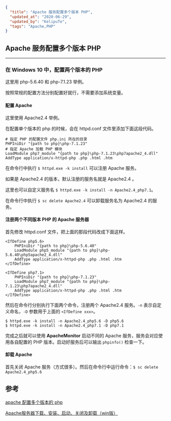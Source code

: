 ```json
{
  "title": "Apache 服务配置多个版本 PHP",
  "updated_at": "2020-06-29",
  "updated_by": "KelipuTe",
  "tags": "Apache,PHP"
}
```

## Apache 服务配置多个版本 PHP

---

### 在 Windows 10 中，配置两个版本的 PHP

这里用 php-5.6.40 和 php-7.1.23 举例。

按照常规的配置方法分别配置好就行，不需要添加系统变量。

#### 配置 Apache

这里使用 Apache2.4 举例。

在配置单个版本的 php 的时候，会在 httpd.conf 文件里添加下面这段代码。

```
# 指定 PHP 的配置文件 php.ini 所在的目录
PHPIniDir "{path to php}\php-7.1.23"
# 指定 Apache 加载 PHP 模块
LoadModule php7_module "{path to php}\php-7.1.23\php7apache2_4.dll"
AddType application/x-httpd-php .php .html .htm
```

在命令行中执行 `$ httpd.exe -k install` 可以注册 Apache 服务。

如果是 Apache2.4 的版本，默认注册的服务名就是 Apache2.4 。

这里也可以自定义服务名 `$ httpd.exe -k install -n Apache2.4_php7.1`。

在命令行中执行 `$ sc delete Apache2.4` 可以卸载服务名为 Apache2.4 的服务。

#### 注册两个不同版本 PHP 的 Apache 服务器

首先修改 httpd.conf 文件，把上面的那段代码改成下面这样。

```
<IfDefine php5.6>
    PHPIniDir "{path to php}\php-5.6.40"
    LoadModule php5_module "{path to php}\php-5.6.40\php5apache2_4.dll"
    AddType application/x-httpd-php .php .html .htm
</IfDefine>

<IfDefine php7.1>
    PHPIniDir "{path to php}\php-7.1.23"
    LoadModule php7_module "{path to php}\php-7.1.23\php7apache2_4.dll"
    AddType application/x-httpd-php .php .html .htm
</IfDefine>
```

然后在命令行分别执行下面两个命令，注册两个 Apache2.4 服务。`-n` 表示自定义命名，`-D` 参数用于上面的 `<IfDefine xxx>`。

```
$ httpd.exe -k install -n Apache2.4_php5.6 -D php5.6
$ httpd.exe -k install -n Apache2.4_php7.1 -D php7.1
```

完成之后就可以使用 **ApacheMonitor** 启动不同的 Apache 服务，服务会对应使用各自配置的 PHP 版本。启动好服务后可以输出 `phpinfo()` 检查一下。

#### 卸载 Apache

首先关闭 Apache 服务（方式很多）。然后在命令行中运行命令：`$ sc delete Apache2.4_php5.6`

## 参考

[apache 配置多个版本的 php](https://www.cnblogs.com/songlen/p/6613884.html)

[Apache服务器下载、安装、启动、关闭及卸载（win版）](https://blog.csdn.net/wd2011063437/article/details/79088346)
